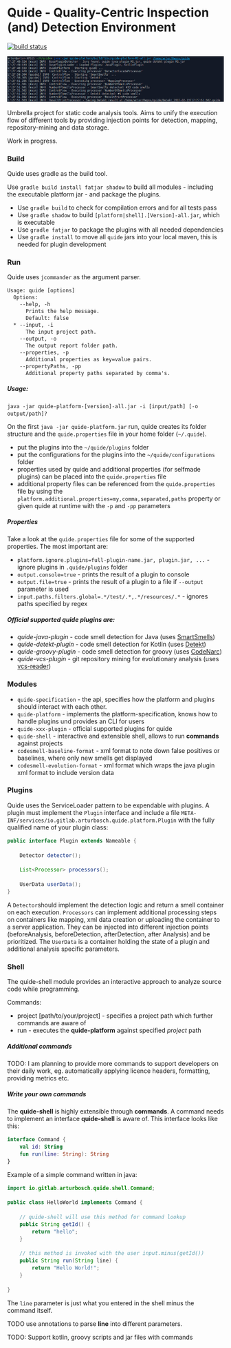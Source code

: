 # Quide - Quality-Centric Inspection (and) Detection Environment

[![build status](https://gitlab.com/arturbosch/jpal/badges/master/build.svg)](https://gitlab.com/arturbosch/quide/commits/master)

![quide in action](img/quide.png "quide in action")

Umbrella project for static code analysis tools. 
Aims to unify the execution flow of different tools by providing injection points for detection, mapping, repository-mining and data storage.

Work in progress.


### Build

Quide uses gradle as the build tool.

Use `gradle build install fatjar shadow` to build all modules - including the executable platform jar -
and package the plugins.

- Use `gradle build` to check for compilation errors and for all tests pass
- Use `gradle shadow` to build `[platform|shell].[Version]-all.jar`, which is executable
- Use `gradle fatjar` to package the plugins with all needed dependencies
- Use `gradle install` to move all `quide` jars into your local maven, this is needed for plugin development

### Run

Quide uses `jcommander` as the argument parser.

```
Usage: quide [options]
  Options:
    --help, -h
      Prints the help message.
      Default: false
  * --input, -i
      The input project path.
    --output, -o
      The output report folder path.
    --properties, -p
      Additional properties as key=value pairs.
    --propertyPaths, -pp
      Additional property paths separated by comma's.
```

##### Usage:

`java -jar quide-platform-[version]-all.jar -i [input/path] [-o output/path]?`

On the first `java -jar quide-platform.jar` run, quide creates its folder structure and 
the `quide.properties` file in your home folder (`~/.quide`).

- put the plugins into the `~/quide/plugins` folder
- put the configurations for the plugins into the `~/quide/configurations` folder
- properties used by quide and additional properties (for selfmade plugins) can be placed into the `quide.properties` file
- additional property files can be referenced from the `quide.properties` file by using the 
`platform.additional.properties=my,comma,separated,paths` property or given quide at runtime with the `-p` and `-pp` parameters

##### Properties

Take a look at the `quide.properties` file for some of the supported properties. The most important are:

- `platform.ignore.plugins=full-plugin-name.jar, plugin.jar, ...` - ignore plugins in `.quide/plugins` folder
- `output.console=true` - prints the result of a plugin to console
- `output.file=true` - prints the result of a plugin to a file if `--output` parameter is used
- `input.paths.filters.global=.*/test/.*,.*/resources/.*` - ignores paths specified by regex

##### Official supported quide plugins are:

- _quide-java-plugin_ - code smell detection for Java (uses [SmartSmells](https://github.com/arturbosch/SmartSmells))
- _quide-detekt-plugin_ - code smell detection for Kotlin (uses [Detekt](https://github.com/arturbosch/detekt))
- _quide-groovy-plugin_ - code smell detection for groovy (uses [CodeNarc](https://github.com/CodeNarc/CodeNarc))
- _quide-vcs-plugin_ - git repository mining for evolutionary analysis (uses [vcs-reader](https://github.com/dkandalov/vcs-reader))

### Modules

- `quide-specification` - the api, specifies how the platform and plugins should interact with each other.
- `quide-platform` - implements the platform-specification, knows how to handle plugins und provides an CLI for users
- `quide-xxx-plugin` - official supported plugins for quide
- `quide-shell` - interactive and extensible shell, allows to run __commands__ against projects
- `codesmell-baseline-format` - xml format to note down false positives or baselines, where only new smells get displayed
- `codesmell-evolution-format` - xml format which wraps the java plugin xml format to include version data

### Plugins

Quide uses the ServiceLoader pattern to be expendable with plugins. 
A plugin must implement the `Plugin` interface and include a file `META-INF/services/io.gitlab.arturbosch.quide.platform.Plugin` with the 
fully qualified name of your plugin class:
```java
public interface Plugin extends Nameable {

	Detector detector();

	List<Processor> processors();

	UserData userData();
}
```

A `Detector`should implement the detection logic and return a smell container on each execution.
`Processors` can implement additional processing steps on containers like mapping, xml data creation or uploading the container to a
server application. They can be injected into different injection points (beforeAnalysis, beforeDetection, afterDetection, after Analysis)
and be prioritized. The `UserData` is a container holding the state of a plugin and additional analysis specific parameters.

### Shell

The quide-shell module provides an interactive approach to analyze source code while programming.

Commands:
- project [path/to/your/project] - specifies a project path which further commands are aware of
- run - executes the __quide-platform__ against specified _project_ path

##### Additional commands

TODO: I am planning to provide more commands to support developers on their daily work, eg. automatically applying licence
headers, formatting, providing metrics etc.

##### Write your own commands

The __quide-shell__ is highly extensible through __commands__. A command needs to implement
an interface __quide-shell__ is aware of. This interface looks like this:

```kotlin
interface Command {
	val id: String
	fun run(line: String): String
}
```

Example of a simple command written in java:

```java
import io.gitlab.arturbosch.quide.shell.Command;

public class HelloWorld implements Command {

    // quide-shell will use this method for command lookup
    public String getId() {
        return "hello";
    }
        
    // this method is invoked with the user input.minus(getId())
    public String run(String line) {
        return "Hello World!";
    }	
    
}
```

The `line` parameter is just what you entered in the shell minus the command itself.

TODO use annotations to parse __line__ into different parameters.

TODO: Support kotlin, groovy scripts and jar files with commands
